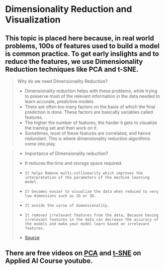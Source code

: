 # Dimensionality Reduction and Visualization

## This topic is placed here because, in real world problems, 100s of features used to build a model is common practice. To get early inslights and to reduce the features, we use Dimensionality Reduction techniques like PCA and t-SNE.


> Why do we need Dimensionality Reduction?
>
>  *   Dimensionality reduction helps with these problems, while trying to preserve most of the relevant information in the data needed to learn accurate, predictive models.
>  *  There are often too many factors on the basis of which the final prediction is done. These factors are basically variables called features.
>  *  The higher the number of features, the harder it gets to visualize the training set and then work on it.
>  *  Sometimes, most of these features are correlated, and hence redundant. This is where dimensionality reduction algorithms come into play.


> * Importance of Dimensionality reduction?
>
> *    It reduces the time and storage space required.
> *     It helps Remove multi-collinearity which improves the interpretation of the parameters of the machine learning model.
> *     It becomes easier to visualize the data when reduced to very low dimensions such as 2D or 3D.
> *     It avoids the curse of dimensionality.
> *     It removes irrelevant features from the data, Because having irrelevant features in the data can decrease the accuracy of the models and make your model learn based on irrelevant features.
> - [Source](https://medium.com/analytics-vidhya/importance-of-dimensionality-reduction-d6a4c7289b92)

## There are free videos on [PCA](https://www.youtube.com/watch?v=Zi94l9AjbLg&list=PLupD_xFct8mFgtBPBHAAmYbUgqDzzKOlP) and [t-SNE](https://www.youtube.com/watch?v=FQmCzpKWD48&list=PLupD_xFct8mHqCkuaXmeXhe0ajNDu0mhZ) on Applied AI Course youtube.
